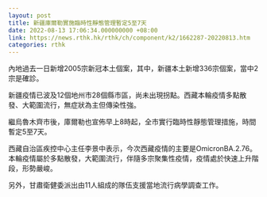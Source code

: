 ```yaml
---
layout: post
title: 新疆庫爾勒實施臨時性靜態管理暫定5至7天
date: 2022-08-13 17:06:34.000000000 +08:00
link: https://news.rthk.hk/rthk/ch/component/k2/1662287-20220813.htm
categories: rthk
---
```


內地過去一日新增2005宗新冠本土個案，其中，新疆本土新增336宗個案，當中2宗是確診。

新疆疫情已波及12個地州市28個縣市區，尚未出現拐點。西藏本輪疫情多點散發、大範圍流行，無症狀為主但傳染性強。

繼烏魯木齊市後，庫爾勒也宣佈早上8時起，全市實行臨時性靜態管理措施，時間暫定5至7天。

西藏自治區疾控中心主任李景中表示，今次西藏疫情的主要是OmicronBA.2.76。本輪疫情屬於多點散發，大範圍流行，伴隨多宗聚集性疫情，疫情處於快速上升階段，形勢嚴峻。

另外，甘肅衛健委派出由11人組成的隊伍支援當地流行病學調查工作。

